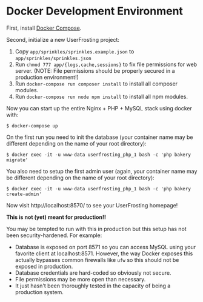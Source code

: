 # Docker Development Environment

First, install [Docker Compose](https://docs.docker.com/compose/install/).

Second, initialize a new UserFrosting project:

1. Copy `app/sprinkles/sprinkles.example.json` to `app/sprinkles/sprinkles.json`
2. Run `chmod 777 app/{logs,cache,sessions}` to fix file permissions for web server. (NOTE: File
   permissions should be properly secured in a production environment!)
2. Run `docker-compose run composer install` to install all composer modules.
3. Run `docker-compose run node npm install` to install all npm modules.

Now you can start up the entire Nginx + PHP + MySQL stack using docker with:

    $ docker-compose up

On the first run you need to init the database (your container name may be different depending on the name of your root directory):

    $ docker exec -it -u www-data userfrosting_php_1 bash -c 'php bakery migrate'
    
You also need to setup the first admin user (again, your container name may be different depending on the name of your root directory):

    $ docker exec -it -u www-data userfrosting_php_1 bash -c 'php bakery create-admin'

Now visit http://localhost:8570/ to see your UserFrosting homepage!

**This is not (yet) meant for production!!**

You may be tempted to run with this in production but this setup has not been security-hardened. For example:

- Database is exposed on port 8571 so you can access MySQL using your favorite client at localhost:8571. However,
  the way Docker exposes this actually bypasses common firewalls like `ufw` so this should not be exposed in production.
- Database credentials are hard-coded so obviously not secure.
- File permissions may be more open than necessary.
- It just hasn't been thoroughly tested in the capacity of being a production system.
